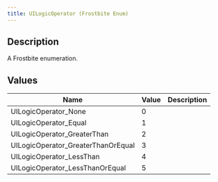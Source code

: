 ```yaml
---
title: UILogicOperator (Frostbite Enum)
---
```

## Description

A Frostbite enumeration.

## Values

| Name                                | Value | Description |
| ----------------------------------- | ----- | ----------- |
| UILogicOperator\_None               | 0     |             |
| UILogicOperator\_Equal              | 1     |             |
| UILogicOperator\_GreaterThan        | 2     |             |
| UILogicOperator\_GreaterThanOrEqual | 3     |             |
| UILogicOperator\_LessThan           | 4     |             |
| UILogicOperator\_LessThanOrEqual    | 5     |             |
